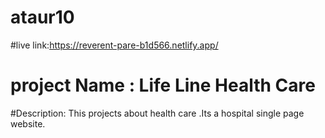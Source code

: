 ﻿# ataur10
#live link:https://reverent-pare-b1d566.netlify.app/
# project Name : Life Line Health Care
#Description: This projects about health care .Its a hospital single page website.

